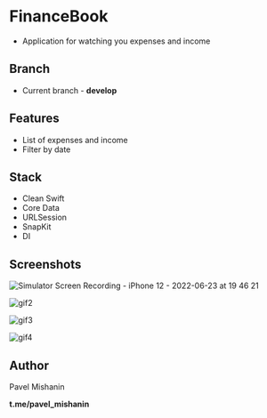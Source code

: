 # FinanceBook

- Application for watching you expenses and income

## Branch
- Current branch - **develop**

## Features
- List of expenses and income
- Filter by date

## Stack
- Clean Swift
- Core Data
- URLSession
- SnapKit
- DI

## Screenshots

![Simulator Screen Recording - iPhone 12 - 2022-06-23 at 19 46 21](https://user-images.githubusercontent.com/87460819/175301867-0f7b384e-825b-4d10-a3a9-e8675e8d8e8b.gif)

![gif2](https://user-images.githubusercontent.com/87460819/175302470-b52a5643-5e35-41f2-b524-0aeb3d83e182.gif)

![gif3](https://user-images.githubusercontent.com/87460819/175303584-7dbaaf17-e256-4fa1-990d-781b306cb6d2.gif)

![gif4](https://user-images.githubusercontent.com/87460819/175304989-ff466bb9-dd23-41c1-b4e7-b9bc57fdd9bb.gif)

## Author
Pavel Mishanin

**t.me/pavel_mishanin**
